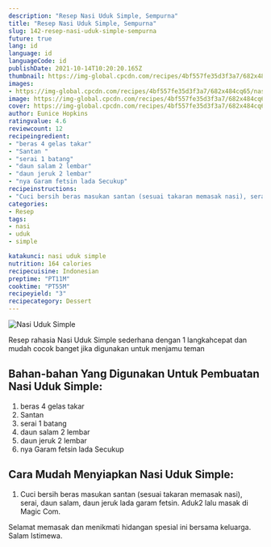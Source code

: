 ```yaml
---
description: "Resep Nasi Uduk Simple, Sempurna"
title: "Resep Nasi Uduk Simple, Sempurna"
slug: 142-resep-nasi-uduk-simple-sempurna
future: true
lang: id
language: id
languageCode: id
publishDate: 2021-10-14T10:20:20.165Z 
thumbnail: https://img-global.cpcdn.com/recipes/4bf557fe35d3f3a7/682x484cq65/nasi-uduk-simple-foto-resep-utama.png
images:
- https://img-global.cpcdn.com/recipes/4bf557fe35d3f3a7/682x484cq65/nasi-uduk-simple-foto-resep-utama.png
image: https://img-global.cpcdn.com/recipes/4bf557fe35d3f3a7/682x484cq65/nasi-uduk-simple-foto-resep-utama.png
cover: https://img-global.cpcdn.com/recipes/4bf557fe35d3f3a7/682x484cq65/nasi-uduk-simple-foto-resep-utama.png
author: Eunice Hopkins
ratingvalue: 4.6
reviewcount: 12
recipeingredient:
- "beras 4 gelas takar"
- "Santan "
- "serai 1 batang"
- "daun salam 2 lembar"
- "daun jeruk 2 lembar"
- "nya Garam fetsin lada Secukup"
recipeinstructions:
- "Cuci bersih beras masukan santan (sesuai takaran memasak nasi), serai, daun salam, daun jeruk lada garam fetsin. Aduk2 lalu masak di Magic Com."
categories:
- Resep
tags:
- nasi
- uduk
- simple

katakunci: nasi uduk simple 
nutrition: 164 calories
recipecuisine: Indonesian
preptime: "PT11M"
cooktime: "PT55M"
recipeyield: "3"
recipecategory: Dessert
---
```



![Nasi Uduk Simple](https://img-global.cpcdn.com/recipes/4bf557fe35d3f3a7/682x484cq65/nasi-uduk-simple-foto-resep-utama.png)

Resep rahasia Nasi Uduk Simple  sederhana dengan 1 langkahcepat dan mudah cocok banget jika digunakan untuk menjamu teman

<!--inarticleads1-->

## Bahan-bahan Yang Digunakan Untuk Pembuatan Nasi Uduk Simple:

1. beras 4 gelas takar
1. Santan 
1. serai 1 batang
1. daun salam 2 lembar
1. daun jeruk 2 lembar
1. nya Garam fetsin lada Secukup



<!--inarticleads2-->

## Cara Mudah Menyiapkan Nasi Uduk Simple:

1. Cuci bersih beras masukan santan (sesuai takaran memasak nasi), serai, daun salam, daun jeruk lada garam fetsin. Aduk2 lalu masak di Magic Com.




Selamat memasak dan menikmati hidangan spesial ini bersama keluarga. Salam Istimewa.
